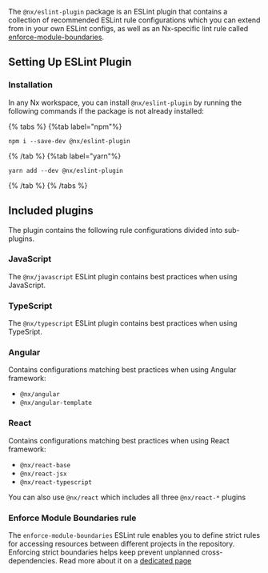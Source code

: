 The `@nx/eslint-plugin` package is an ESLint plugin that contains a collection of recommended ESLint rule configurations which you can extend from in your own ESLint configs, as well as an Nx-specific lint rule called [enforce-module-boundaries](#enforce-module-boundaries-rule).

## Setting Up ESLint Plugin

### Installation

In any Nx workspace, you can install `@nx/eslint-plugin` by running the following commands if the package is not already installed:

{% tabs %}
{%tab label="npm"%}

```shell
npm i --save-dev @nx/eslint-plugin
```

{% /tab %}
{%tab label="yarn"%}

```shell
yarn add --dev @nx/eslint-plugin
```

{% /tab %}
{% /tabs %}

## Included plugins

The plugin contains the following rule configurations divided into sub-plugins.

### JavaScript

The `@nx/javascript` ESLint plugin contains best practices when using JavaScript.

### TypeScript

The `@nx/typescript` ESLint plugin contains best practices when using TypeSript.

### Angular

Contains configurations matching best practices when using Angular framework:

- `@nx/angular`
- `@nx/angular-template`

### React

Contains configurations matching best practices when using React framework:

- `@nx/react-base`
- `@nx/react-jsx`
- `@nx/react-typescript`

You can also use `@nx/react` which includes all three `@nx/react-*` plugins

### Enforce Module Boundaries rule

The `enforce-module-boundaries` ESLint rule enables you to define strict rules for accessing resources between different projects in the repository. Enforcing strict boundaries helps keep prevent unplanned cross-dependencies. Read more about it on a [dedicated page](/packages/eslint-plugin/documents/enforce-module-boundaries)

